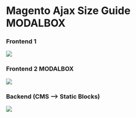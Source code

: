 # Magento  Ajax Size Guide MODALBOX
 
### Frontend 1 

<img src="https://github.com/stnc/magento-size-guide-ajax/blob/master/picture/frontend.png?raw=true"> 

### Frontend 2 MODALBOX

<img src="https://github.com/stnc/magento-size-guide-ajax/blob/master/picture/frontend2.png?raw=true"> 

### Backend (CMS --> Static Blocks)

<img src="https://github.com/stnc/magento-size-guide-ajax/blob/master/picture/backend.png?raw=true">
